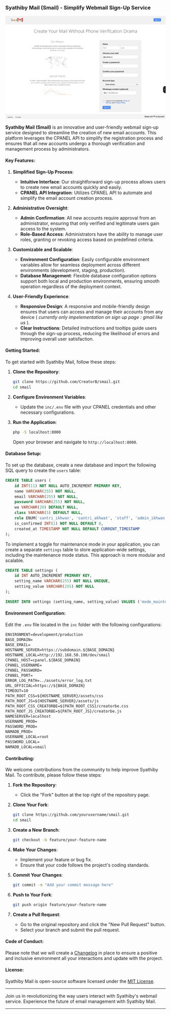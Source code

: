 ### Syathiby Mail (Smail) - Simplify Webmail Sign-Up Service

[![creatorbe on YouTube](https://raw.githubusercontent.com/CreatorB/smail/main/screenshot_syathiby_mail.png?token=GHSAT0AAAAAACSLXCJDBYZVA7BSSU33AOXYZXDTZYA)](https://raw.githubusercontent.com/CreatorB/smail/main/screenshot_syathiby_mail.png?token=GHSAT0AAAAAACSLXCJDBYZVA7BSSU33AOXYZXDTZYA "Syathiby Mail")

**Syathiby Mail (Smail)** is an innovative and user-friendly webmail sign-up service designed to streamline the creation of new email accounts. This platform leverages the CPANEL API to simplify the registration process and ensures that all new accounts undergo a thorough verification and management process by administrators.

#### Key Features:

1. **Simplified Sign-Up Process**:
   - **Intuitive Interface**: Our straightforward sign-up process allows users to create new email accounts quickly and easily.
   - **CPANEL API Integration**: Utilizes CPANEL API to automate and simplify the email account creation process.

2. **Administrative Oversight**:
   - **Admin Confirmation**: All new accounts require approval from an administrator, ensuring that only verified and legitimate users gain access to the system.
   - **Role-Based Access**: Administrators have the ability to manage user roles, granting or revoking access based on predefined criteria.

3. **Customizable and Scalable**:
   - **Environment Configuration**: Easily configurable environment variables allow for seamless deployment across different environments (development, staging, production).
   - **Database Management**: Flexible database configuration options support both local and production environments, ensuring smooth operation regardless of the deployment context.

4. **User-Friendly Experience**:
   - **Responsive Design**: A responsive and mobile-friendly design ensures that users can access and manage their accounts from any device ( _currently only impelementation on sign up page : gmail like us_ ).
   - **Clear Instructions**: Detailed instructions and tooltips guide users through the sign-up process, reducing the likelihood of errors and improving overall user satisfaction.

#### Getting Started:

To get started with Syathiby Mail, follow these steps:

1. **Clone the Repository**:
   ```bash
   git clone https://github.com/CreatorB/smail.git
   cd smail
   ```

2. **Configure Environment Variables**:
   - Update the `inc/.env` file with your CPANEL credentials and other necessary configurations.

3. **Run the Application**:
   ```bash
   php -S localhost:8000
   ```
   
   Open your browser and navigate to `http://localhost:8000`.

#### Database Setup:

To set up the database, create a new database and import the following SQL query to create the `users` table:

```sql
CREATE TABLE users (
    id INT(11) NOT NULL AUTO_INCREMENT PRIMARY KEY,
    name VARCHAR(255) NOT NULL,
    email VARCHAR(255) NOT NULL,
    password VARCHAR(255) NOT NULL,
    wa VARCHAR(20) DEFAULT NULL,
    class VARCHAR(5) DEFAULT NULL,
    role ENUM('santri_ikhwan', 'santri_akhwat', 'staff', 'admin_ikhwan', 'admin_akhwat', 'root') NOT NULL DEFAULT 'santri_ikhwan',
    is_confirmed INT(1) NOT NULL DEFAULT 0,
    created_at TIMESTAMP NOT NULL DEFAULT CURRENT_TIMESTAMP
);
```

To implement a toggle for maintenance mode in your application, you can create a separate `settings` table to store application-wide settings, including the maintenance mode status. This approach is more modular and scalable.

```sql
CREATE TABLE settings (
    id INT AUTO_INCREMENT PRIMARY KEY,
    setting_name VARCHAR(255) NOT NULL UNIQUE,
    setting_value VARCHAR(255) NOT NULL
);
```

```sql
INSERT INTO settings (setting_name, setting_value) VALUES ('mode_maintenance', '0'), ('mode_autoconfirm', '0');
```

#### Environment Configuration:

Edit the `.env` file located in the `inc` folder with the following configurations:

```env
ENVIRONMENT=development/production
BASE_DOMAIN=
BASE_EMAIL=
HOSTNAME_SERVER=https://subdomain.${BASE_DOMAIN}
HOSTNAME_LOCAL=http://192.168.50.100/dev/smail
CPANEL_HOST=cpanel.${BASE_DOMAIN}
CPANEL_USERNAME=
CPANEL_PASSWORD=
CPANEL_PORT=
ERROR_LOG_PATH=../assets/error_log.txt
URL_OFFICIAL=https://${BASE_DOMAIN}
TIMEOUT=10
PATH_ROOT_CSS=${HOSTNAME_SERVER}/assets/css
PATH_ROOT_JS=${HOSTNAME_SERVER}/assets/js
PATH_ROOT_CSS_CREATORBE=${PATH_ROOT_CSS}/creatorbe.css
PATH_ROOT_JS_CREATORBE=${PATH_ROOT_JS}/creatorbe.js
NAMESERVER=localhost
USERNAME_PROD=
PASSWORD_PROD=
NAMADB_PROD=
USERNAME_LOCAL=root
PASSWORD_LOCAL=
NAMADB_LOCAL=smail
```

#### Contributing:

We welcome contributions from the community to help improve Syathiby Mail. To contribute, please follow these steps:

1. **Fork the Repository**:
   - Click the "Fork" button at the top right of the repository page.

2. **Clone Your Fork**:
   ```bash
   git clone https://github.com/yourusername/smail.git
   cd smail
   ```

3. **Create a New Branch**:
   ```bash
   git checkout -b feature/your-feature-name
   ```

4. **Make Your Changes**:
   - Implement your feature or bug fix.
   - Ensure that your code follows the project's coding standards.

5. **Commit Your Changes**:
   ```bash
   git commit -m "Add your commit message here"
   ```

6. **Push to Your Fork**:
   ```bash
   git push origin feature/your-feature-name
   ```

7. **Create a Pull Request**:
   - Go to the original repository and click the "New Pull Request" button.
   - Select your branch and submit the pull request.

#### Code of Conduct:

Please note that we will create a [Changelog](CHANGELOG.md) in place to ensure a positive and inclusive environment all your interactions and update with the project.

#### License:

Syathiby Mail is open-source software licensed under the [MIT License](LICENSE.md).

---

Join us in revolutionizing the way users interact with Syathiby's webmail service. Experience the future of email management with Syathiby Mail.

---
